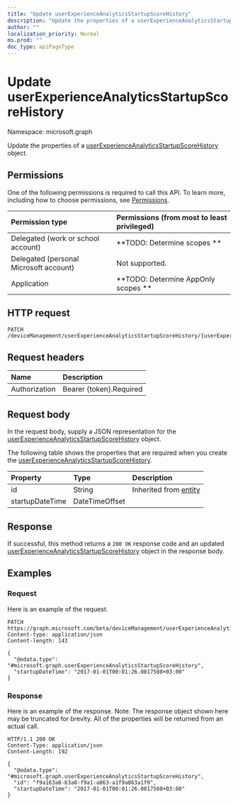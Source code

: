 ```yaml
---
title: "Update userExperienceAnalyticsStartupScoreHistory"
description: "Update the properties of a userExperienceAnalyticsStartupScoreHistory object."
author: ""
localization_priority: Normal
ms.prod: ""
doc_type: apiPageType
---
```


# Update userExperienceAnalyticsStartupScoreHistory

Namespace: microsoft.graph

Update the properties of a [userExperienceAnalyticsStartupScoreHistory](../resources/userexperienceanalyticsstartupscorehistory.md) object.

## Permissions
One of the following permissions is required to call this API. To learn more, including how to choose permissions, see [Permissions](/concepts/permissions-reference.md).

|Permission type|Permissions (from most to least privileged)|
|:---|:---|
|Delegated (work or school account)|**TODO: Determine scopes **|
|Delegated (personal Microsoft account)|Not supported.|
|Application|**TODO: Determine AppOnly scopes **|

## HTTP request
<!-- {
  "blockType": "ignored"
}
-->
``` http
PATCH /deviceManagement/userExperienceAnalyticsStartupScoreHistory/{userExperienceAnalyticsStartupScoreHistoryId}
```

## Request headers
|Name|Description|
|:---|:---|
|Authorization|Bearer {token}.Required|

## Request body
In the request body, supply a JSON representation for the [userExperienceAnalyticsStartupScoreHistory](../resources/userexperienceanalyticsstartupscorehistory.md) object.

The following table shows the properties that are required when you create the [userExperienceAnalyticsStartupScoreHistory](../resources/userexperienceanalyticsstartupscorehistory.md).

|Property|Type|Description|
|:---|:---|:---|
|id|String| Inherited from [entity](../resources/entity.md)|
|startupDateTime|DateTimeOffset||



## Response
If successful, this method returns a `200 OK` response code and an updated [userExperienceAnalyticsStartupScoreHistory](../resources/userexperienceanalyticsstartupscorehistory.md) object in the response body.

## Examples

### Request
Here is an example of the request.
<!-- {
  "blockType": "request",
  "name": "update_userexperienceanalyticsstartupscorehistory"
}
-->
``` http
PATCH https://graph.microsoft.com/beta/deviceManagement/userExperienceAnalyticsStartupScoreHistory/{userExperienceAnalyticsStartupScoreHistoryId}
Content-type: application/json
Content-length: 143

{
  "@odata.type": "#microsoft.graph.userExperienceAnalyticsStartupScoreHistory",
  "startupDateTime": "2017-01-01T00:01:26.0817508+03:00"
}
```

### Response
Here is an example of the response. Note: The response object shown here may be truncated for brevity. All of the properties will be returned from an actual call.
<!-- {
  "blockType": "response",
  "truncated": true
}
-->
``` http
HTTP/1.1 200 OK
Content-Type: application/json
Content-Length: 192

{
  "@odata.type": "#microsoft.graph.userExperienceAnalyticsStartupScoreHistory",
  "id": "f9a163a8-63a8-f9a1-a863-a1f9a863a1f9",
  "startupDateTime": "2017-01-01T00:01:26.0817508+03:00"
}
```

